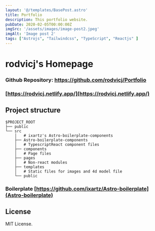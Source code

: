 ```yaml
---
layout: '@/templates/BasePost.astro'
title: Portfolio
description: This portfolio website.
pubDate: 2020-02-05T00:00:00Z
imgSrc: '/assets/images/image-post2.jpeg'
imgAlt: 'Image post 2'
tags: ["Astrojs", "Tailwindcss", "TypeScript", "Reactjs" ]
---
```


# rodvicj's Homepage

### Github Repository: <https://github.com/rodvicj/Portfolio>

### [https://rodvicj.netlify.app/](https://rodvicj.netlify.app/)


## Project structure

```
$PROJECT_ROOT
├── public
└── src
    │   # ixartz's Astro-boilerplate-components
    ├── Astro-boilerplate-components
    │   # TypescriptReact component files
    ├── components
    │   # Page files
    ├── pages
    │   # Non-react modules
    ├── templates
    │   # Static files for images and 4d model file
    └── public
```

### Boilerplate [https://github.com/ixartz/Astro-boilerplate](Astro-boilerplate)

## License

MIT License.
